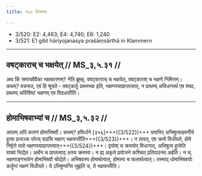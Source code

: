 ```yaml
---
title: १६० टिप्पन्यः

---
```

- 3/520: E2: 4,463; E4: 4,740; E6: 1,240
- 3/521: E1 gibt hāriyojanasya praśāṃsārthā in Klammern

____________________________________________


## वषट्काराच् च भक्षयेत् // MS_३,५.३१ //

अथ किं समाख्यैवैका भक्षकारणम्? नेति ब्रूमह्, वषट्काराच् च भक्षयेत्, वषट्कारश् च भक्षणे निमित्तम्। कथम्? वचनात्, एवं हि श्रूयते - वषट्कर्तुः प्रथमभक्ष इति, भक्षणस्याप्राप्तत्वात्, न प्राथम्य् अविधानार्थ एष शब्दः, प्राथम्य् अविशिष्टं भक्षणम् एव विदधातीति।


____________________________________________


## होमाभिषवाभ्यां च // MS_३,५.३२ //

अपरम् अपि कारणं होमाभिषवौ। कथम्? हविर्धाने [३५६]+++({3/522})+++ ग्रावभिर् अभिषुत्याहवनीये हुत्वा प्रत्यञ्चः परेत्य् सदसि भक्षान् भक्षयन्तीति+++({3/523})+++। न तावत्, एष क्रमो विधीयते, होमे निर्वृत्ते ततो भक्षणस्याप्राप्तत्वात्+++({3/524})+++। द्वयोश् च क्रमयोर् विधानात्, अभिषुत्य हुत्वेति वाक्यं भिद्येत। अर्थेन च प्राप्तत्वाद् अस्य क्रमस्य। न ह्य् अकृते प्रयोजने कश्चित् प्रतिपादनम् अर्हति। न च, भक्षणाङ्गभावेन होमाभिषवौ चोद्येते। अभिषवस्य होमार्थत्वात्, होमस्य च फलार्थत्वात्। तस्माद् धोमाभिषवयोः कर्तॄणां भक्षणं विधीयते। ये ऽभिषुण्वन्ति जुह्वति च, ते भक्षयन्तीति।
